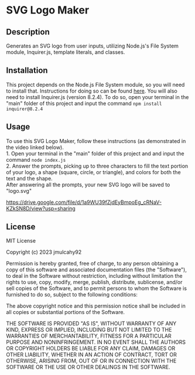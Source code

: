 # SVG Logo Maker

## Description

Generates an SVG logo from user inputs, utilizing Node.js's File System module, Inquirer.js, template literals, and classes.

## Installation

This project depends on the Node.js File System module, so you will need to install that. Instructions for doing so can be found [here](https://coding-boot-camp.github.io/full-stack/nodejs/how-to-install-nodejs). You will also need to install Inquirer.js (version 8.2.4). To do so, open your terminal in the "main" folder of this project and input the command `npm install inquirer@8.2.4`

## Usage

To use this SVG Logo Maker, follow these instructions (as demonstrated in the video linked below). <br>
    1. Open your terminal in the "main" folder of this project and and input the command `node index.js` <br>
    2. Answer the prompts, picking up to three characters to fill the text portion of your logo, a shape (square, circle, or triangle), and colors for both the text and the shape.<br>
After answering all the prompts, your new SVG logo will be saved to "logo.svg"

https://drive.google.com/file/d/1a9WU39fZjdEyBmpoEg_cRNaV-KZkSN8D/view?usp=sharing

## License

MIT License

Copyright (c) 2023 jmulcahy92

Permission is hereby granted, free of charge, to any person obtaining a copy
of this software and associated documentation files (the "Software"), to deal
in the Software without restriction, including without limitation the rights
to use, copy, modify, merge, publish, distribute, sublicense, and/or sell
copies of the Software, and to permit persons to whom the Software is
furnished to do so, subject to the following conditions:

The above copyright notice and this permission notice shall be included in all
copies or substantial portions of the Software.

THE SOFTWARE IS PROVIDED "AS IS", WITHOUT WARRANTY OF ANY KIND, EXPRESS OR
IMPLIED, INCLUDING BUT NOT LIMITED TO THE WARRANTIES OF MERCHANTABILITY,
FITNESS FOR A PARTICULAR PURPOSE AND NONINFRINGEMENT. IN NO EVENT SHALL THE
AUTHORS OR COPYRIGHT HOLDERS BE LIABLE FOR ANY CLAIM, DAMAGES OR OTHER
LIABILITY, WHETHER IN AN ACTION OF CONTRACT, TORT OR OTHERWISE, ARISING FROM,
OUT OF OR IN CONNECTION WITH THE SOFTWARE OR THE USE OR OTHER DEALINGS IN THE
SOFTWARE.